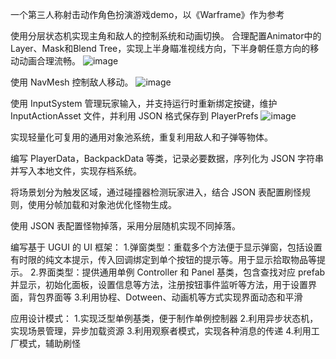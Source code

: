 一个第三人称射击动作角色扮演游戏demo，以《Warframe》作为参考

使用分层状态机实现主角和敌人的控制系统和动画切换。
合理配置Animator中的Layer、Mask和Blend Tree，实现上半身瞄准视线方向，下半身朝任意方向的移动动画合理流畅。
![image](https://github.com/user-attachments/assets/a5c54e87-01d8-47e6-98ce-4d6fbd2a8df8)

使用 NavMesh 控制敌人移动。
![image](https://github.com/user-attachments/assets/97bd4cfb-f35a-46a8-80c6-c6328470a70a)

使用 InputSystem 管理玩家输入，并支持运行时重新绑定按键，维护 InputActionAsset 文件，并利用 JSON 格式保存到 PlayerPrefs
![image](https://github.com/user-attachments/assets/edfb1cfb-c5f6-4800-a1ac-36ad0757e953)

实现轻量化可复用的通用对象池系统，重复利用敌人和子弹等物体。

编写 PlayerData，BackpackData 等类，记录必要数据，序列化为 JSON 字符串并写入本地文件，实现存档系统。

将场景划分为触发区域，通过碰撞器检测玩家进入，结合 JSON 表配置刷怪规则，使用分帧加载和对象池优化怪物生成。

使用 JSON 表配置怪物掉落，采用分层随机实现不同掉落。

编写基于 UGUI 的 UI 框架：
1.弹窗类型：重载多个方法便于显示弹窗，包括设置有时限的纯文本提示，传入回调绑定到单个按钮的提示等。用于显示拾取物品等提示。
2.界面类型：提供通用单例 Controller 和 Panel 基类，包含查找对应 prefab 并显示，初始化面板，设置信息等方法，注册按钮事件监听等方法，用于设置界面，背包界面等
3.利用协程、Dotween、动画机等方式实现界面动态和平滑

应用设计模式：
1.实现泛型单例基类，便于制作单例控制器
2.利用异步状态机，实现场景管理，异步加载资源
3.利用观察者模式，实现各种消息的传递
4.利用工厂模式，辅助刷怪

